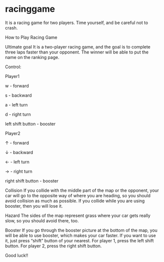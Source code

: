 # racinggame
It is a racing game for two players. Time yourself, and be careful not to crash.

How to Play Racing Game

Ultimate goal
It is a two-player racing game, and the goal is to complete three laps faster than your opponent. The winner will be able to put the name on the ranking page.

Control:


Player1

w - forward

s - backward

a - left turn

d - right turn

left shift button - booster


Player2

↑ - forward

↓ - backward

← - left turn

→ - right turn

right shift button - booster


Collision
If you collide with the middle part of the map or the opponent, your car will go to the opposite way of where you are heading, so you should avoid collision as much as possible. If you collide while you are using booster, then you will lose it.

Hazard
The sides of the map represent grass where your car gets really slow, so you should avoid there, too.

Booster
If you go through the booster picture at the bottom of the map, you will be able to use booster, which makes your car faster. If you want to use it, just press “shift” button of your nearest. For player 1, press the left shift button. For player 2, press the right shift button.

Good luck!!
